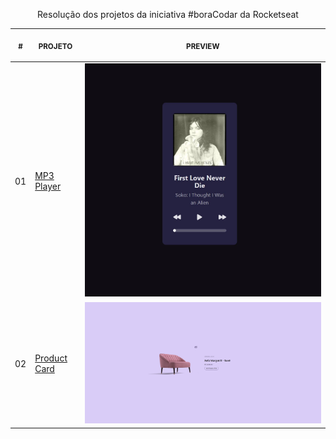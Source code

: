<p align="center">
  Resolução dos projetos  da iniciativa #boraCodar da Rocketseat 
  
  <table>
    <thead>
        <tr>
            <th align="center">
                <p>
                    <small>#</small>
                </p>
            </th>
            <th align="center">
                <p> 
                    <small>
                        PROJETO
                    </small>
                </p>
            </th>
            <th align="center">
                <p align="center"> 
                    <small>
                    PREVIEW
                    </small>
                </p>
            </th>
        </tr>
    </thead>
    <tbody>
        <tr>
            <td>01</td>
            <td><a href="https://github.com/gustavosorati/rocketseat-boracodar/tree/main/bora-codar-01">MP3 Player</a></td>
            <td align="center">
            <a href="https://github.com/gustavosorati/rocketseat-boracodar/tree/main/bora-codar-01"><img   src="./bora-codar-01/_docs/capa.JPG" /></a></td>
        </tr>
        <tr>
            <td>02</td>
            <td><a href="https://github.com/gustavosorati/rocketseat-boracodar/tree/main/bora-codar-02">Product Card</a></td>
            <td align="center">
            <a href="https://github.com/gustavosorati/rocketseat-boracodar/tree/main/bora-codar-02"><img  src="./bora-codar-02/_docs/capa.jpg" /></a></td>
        </tr>
    </tbody>
</table></p>